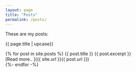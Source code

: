 ```yaml
---
layout: page 
title: "Posts" 
permalink: /posts/
---
```


These are my posts: 

{{ page.title | upcase}}

{% for post in site.posts %}
   {{ post.title }} 
    {{ post.excerpt }}   
   [Read more.. ]({{ site.url }}{{ post.url }})  
{%- endfor -%}
